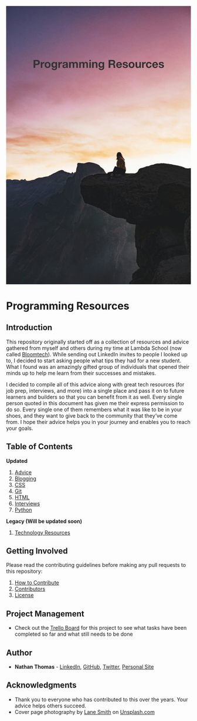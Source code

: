 <div align="center">
    <img alt="Programming Resources Hero Image" src="./images/hero-image.jpg">
</div>

# Programming Resources

## Introduction

This repository originally started off as a collection of resources and advice gathered from myself and others during my time at Lambda School (now called [Bloomtech](https://www.bloomtech.com/)). While sending out LinkedIn invites to people I looked up to, I decided to start asking people what tips they had for a new student. What I found was an amazingly gifted group of individuals that opened their minds up to help me learn from their successes and mistakes.

I decided to compile all of this advice along with great tech resources (for job prep, interviews, and more) into a single place and pass it on to future learners and builders so that you can benefit from it as well. Every single person quoted in this document has given me their express permission to do so. Every single one of them remembers what it was like to be in your shoes, and they want to give back to the community that they’ve come from. I hope their advice helps you in your journey and enables you to reach your goals.

## Table of Contents

**Updated**

1. [Advice](./advice/advice.md)
2. [Blogging](./resources/blogging.md)
3. [CSS](./resources/css.md)
4. [Git](./resources/git.md)
5. [HTML](./resources/html.md)
6. [Interviews](./resources/interviews.md)
7. [Python](./resources/python.md)

**Legacy (Will be updated soon)**

1. [Technology Resources](./resources/technology-resources.md)

## Getting Involved

Please read the contributing guidelines before making any pull requests to this repository:

1. [How to Contribute](CONTRIBUTING.md)
2. [Contributors](CONTRIBUTORS.md)
3. [License](LICENSE)

## Project Management

- Check out the [Trello Board](https://trello.com/b/uxsSSTUE/programming-resources-repository) for this project to see what tasks have been completed so far and what still needs to be done

## Author

- **Nathan Thomas** - [LinkedIn](https://www.linkedin.com/in/nathan-thomas-644b3339/), [GitHub](https://github.com/nwthomas), [Twitter](https://twitter.com/nwthomas_), [Personal Site](https://www.nathanthomas.dev/)

## Acknowledgments

- Thank you to everyone who has contributed to this over the years. Your advice helps others succeed.
- Cover page photography by [Lane Smith](https://unsplash.com/@lanesmith) on [Unsplash.com](https://unsplash.com/)
